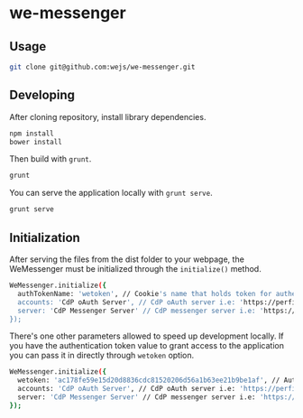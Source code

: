 we-messenger
==========

## Usage

```bash
git clone git@github.com:wejs/we-messenger.git
```

## Developing

After cloning repository, install library dependencies.

```bash
npm install
bower install
```

Then build with `grunt`.

```bash
grunt
```

You can serve the application locally with `grunt serve`.

```bash
grunt serve
```

## Initialization

After serving the files from the dist folder to your webpage, the WeMessenger must be initialized through the `initialize()` method.

```bash
WeMessenger.initialize({
  authTokenName: 'wetoken', // Cookie's name that holds token for authenticated users
  accounts: 'CdP oAuth Server', // CdP oAuth server i.e: 'https://perfis.atencaobasica.org.br/'
  server: 'CdP Messenger Server' // CdP messenger server i.e: 'https://novo.atencaobasica.org.br/'
});
```

There's one other parameters allowed to speed up development locally. If you have the authentication token value to grant access to the application you can pass it in directly through `wetoken` option.

```bash
WeMessenger.initialize({
  wetoken: 'ac178fe59e15d20d8836cdc81520206d56a1b63ee21b9be1af', // Authenticated token
  accounts: 'CdP oAuth Server', // CdP oAuth server i.e: 'https://perfis.atencaobasica.org.br/'
  server: 'CdP Messenger Server' // CdP messenger server i.e: 'https://novo.atencaobasica.org.br/'
});
```